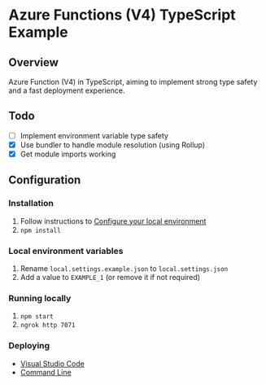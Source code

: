 # Azure Functions (V4) TypeScript Example

## Overview

Azure Function (V4) in TypeScript, aiming to implement strong type safety and a fast deployment experience.

## Todo

- [ ] Implement environment variable type safety
- [x] Use bundler to handle module resolution (using Rollup)
- [x] Get module imports working

## Configuration

### Installation

1. Follow instructions to [Configure your local environment](https://learn.microsoft.com/en-us/azure/azure-functions/create-first-function-cli-typescript?tabs=azure-cli%2Cbrowser&pivots=nodejs-model-v4#configure-your-local-environment)
2. `npm install`

### Local environment variables

1. Rename `local.settings.example.json` to `local.settings.json`
2. Add a value to `EXAMPLE_1` (or remove it if not required)

### Running locally

1. `npm start`
2. `ngrok http 7071`

### Deploying

- [Visual Studio Code](https://learn.microsoft.com/en-us/azure/azure-functions/create-first-function-vs-code-typescript?pivots=nodejs-model-v4#deploy-the-project-to-azure)
- [Command Line](https://learn.microsoft.com/en-us/azure/azure-functions/create-first-function-cli-typescript?tabs=azure-cli%2Cbrowser&pivots=nodejs-model-v4#deploy-the-function-project-to-azure)
